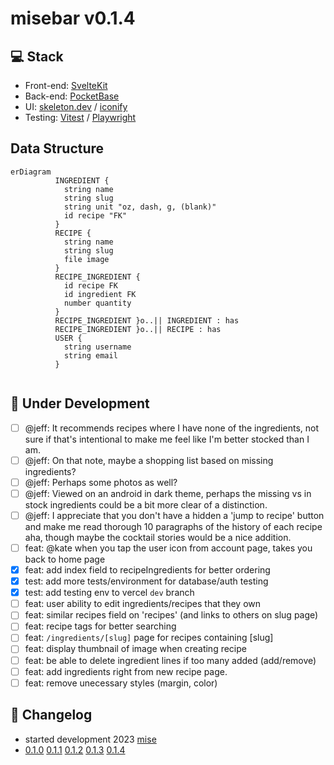 # misebar v0.1.4

## :computer: Stack

- Front-end: [SvelteKit](https://kit.svelte.dev/)
- Back-end: [PocketBase](https://pocketbase.io/)
- UI: [skeleton.dev](https://www.skeleton.dev/) / [iconify](https://iconify.design/)
- Testing: [Vitest](https://vitest.dev/) / [Playwright](https://playwright.dev/)

## Data Structure

```mermaid
erDiagram
          INGREDIENT {
            string name
            string slug
            string unit "oz, dash, g, (blank)"
            id recipe "FK"
          }
          RECIPE {
            string name
            string slug
            file image
          }
          RECIPE_INGREDIENT {
            id recipe FK
            id ingredient FK
            number quantity
          }
          RECIPE_INGREDIENT }o..|| INGREDIENT : has
          RECIPE_INGREDIENT }o..|| RECIPE : has
          USER {
            string username
            string email
          }
            
```

## :construction: Under Development

- [ ] @jeff: It recommends recipes where I have none of the ingredients, not sure if that's intentional to make me feel like I'm better stocked than I am.
- [ ] @jeff: On that note, maybe a shopping list based on missing ingredients?
- [ ] @jeff: Perhaps some photos as well? 
- [ ] @jeff: Viewed on an android in dark theme, perhaps the missing vs in stock ingredients could be a bit more clear of a distinction. 
- [ ] @jeff: I appreciate that you don't have a hidden a 'jump to recipe' button and make me read thorough 10 paragraphs of the history of each recipe aha, though maybe the cocktail stories would be a nice addition. 
- [ ] feat: @kate when you tap the user icon from account page, takes you back to home page
- [x] feat: add index field to recipeIngredients for better ordering
- [x] test: add more tests/environment for database/auth testing
- [x] test: add testing env to vercel `dev` branch
- [ ] feat: user ability to edit ingredients/recipes that they own
- [ ] feat: similar recipes field on 'recipes' (and links to others on slug page)
- [ ] feat: recipe tags for better searching
- [ ] feat: `/ingredients/[slug]` page for recipes containing [slug]
- [ ] feat: display thumbnail of image when creating recipe
- [ ] feat: be able to delete ingredient lines if too many added (add/remove)
- [ ] feat: add ingredients right from new recipe page.
- [ ] feat: remove unecessary styles (margin, color)

## :arrows_counterclockwise: Changelog

- started development 2023 [mise](https://github.com/kylehorton33/svelte-bar)
- [0.1.0](/CHANGELOG.md#010) [0.1.1](/CHANGELOG.md#011) [0.1.2](/CHANGELOG.md#012) [0.1.3](/CHANGELOG.md#013) [0.1.4](/CHANGELOG.md#014)